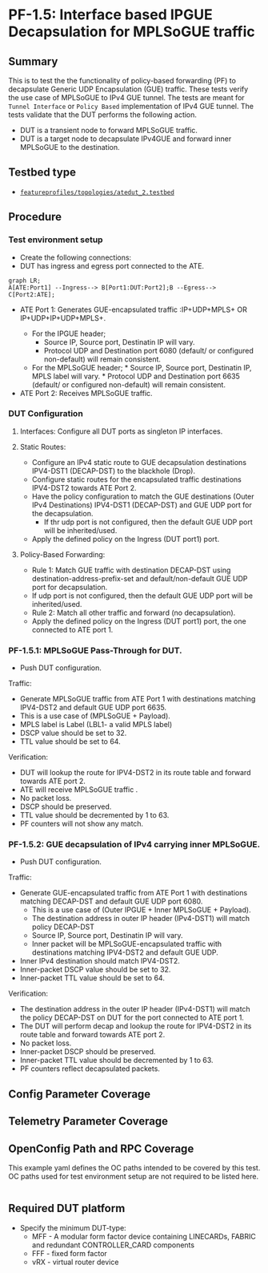 # PF-1.5: Interface based IPGUE Decapsulation for MPLSoGUE traffic

## Summary

This is to test the the functionality of policy-based forwarding (PF) to 
decapsulate Generic UDP Encapsulation (GUE) traffic. These tests verify the use
case of MPLSoGUE to IPv4 GUE tunnel. The tests are meant for `Tunnel Interface`
or `Policy Based` implementation of IPv4 GUE tunnel. The tests validate that 
the DUT performs the following action.

 - DUT is a transient node to forward MPLSoGUE traffic.
 - DUT is a target node to decapsulate IPv4GUE and forward inner MPLSoGUE to the
   destination. 


## Testbed type

* [`featureprofiles/topologies/atedut_2.testbed`](https://github.com/openconfig/featureprofiles/blob/main/topologies/atedut_2.testbed)

## Procedure

### Test environment setup

* Create the following connections:
* DUT has ingress and egress port connected to the ATE.
  
```mermaid
graph LR; 
A[ATE:Port1] --Ingress--> B[Port1:DUT:Port2];B --Egress--> C[Port2:ATE];
```

*  ATE Port 1: Generates GUE-encapsulated traffic :IP+UDP+MPLS+<Payload> OR IP+UDP+IP+UDP+MPLS+<Payload>.
   *   For the IPGUE header;
       * Source IP, Source port, Destinatin IP will vary.
       * Protocol UDP and Destination port 6080 (default/ or configured non-default)
         will remain consistent.
    *   For the MPLSoGUE header;
       * Source IP, Source port, Destinatin IP, MPLS label will vary.
       * Protocol UDP and Destination port 6635 (default/ or configured non-default)
         will remain consistent.        
*  ATE Port 2: Receives MPLSoGUE traffic.
  
### DUT Configuration

1.  Interfaces: Configure all DUT ports as singleton IP interfaces.
 
2.  Static Routes:
    *  Configure an IPv4 static route to GUE decapsulation destinations IPV4-DST1 (DECAP-DST)
       to the blackhole (Drop).
    *  Configure static routes for the encapsulated traffic destinations IPV4-DST2 towards ATE Port 2.
    *  Have the policy configuration to match the GUE destinations (Outer IPv4 Destinations)
      IPV4-DST1 (DECAP-DST) and GUE UDP port for the decapsulation.
       *  If thr udp port is not configured, then the default GUE UDP port will be inherited/used.
    *  Apply the defined policy on the Ingress (DUT port1) port.
  
3.  Policy-Based Forwarding: 
    *  Rule 1: Match GUE traffic with destination DECAP-DST using destination-address-prefix-set and
       default/non-default GUE UDP port for decapsulation.
      * If udp port is not configured, then the default GUE UDP port will be inherited/used.   
    *  Rule 2: Match all other traffic and forward (no decapsulation).
    *  Apply the defined policy on the Ingress (DUT port1) port, the one connected to ATE port 1. 
    
### PF-1.5.1: MPLSoGUE Pass-Through for DUT.

-  Push DUT configuration.

Traffic: 
-  Generate MPLSoGUE traffic from ATE Port 1 with destinations matching IPV4-DST2
   and default GUE UDP port 6635.
-  This is a use case of (MPLSoGUE + Payload).
-  MPLS label is Label (LBL1- a valid MPLS label)
-  DSCP value should be set to 32.
-  TTL value should be set to 64.
  
Verification: 
- DUT will lookup the route for IPV4-DST2 in its route table and forward towards ATE port 2.
- ATE will receive MPLSoGUE traffic . 
- No packet loss.
- DSCP should be preserved.
- TTL value should be decremented by 1 to 63.
- PF counters will not show any match.

### PF-1.5.2: GUE decapsulation of IPv4 carrying inner MPLSoGUE.

-  Push DUT configuration.

Traffic: 
-  Generate GUE-encapsulated traffic from ATE Port 1 with destinations matching DECAP-DST and
   default GUE UDP port 6080.
     - This is a use case of (Outer IPGUE + Inner MPLSoGUE + Payload).
     - The destination address in outer IP header (IPv4-DST1) will match policy DECAP-DST
     - Source IP, Source port, Destinatin IP will vary.
     -  Inner packet will be MPLSoGUE-encapsulated traffic with destinations matching IPV4-DST2
        and default GUE UDP.
-  Inner IPv4 destination should match IPV4-DST2.
-  Inner-packet DSCP value should be set to 32.
-  Inner-packet TTL value should be set to 64.
  
Verification: 
- The destination address in the outer IP header (IPv4-DST1) will match the policy DECAP-DST on
  DUT for the port connected to ATE port 1.
- The DUT will perform decap and lookup the route for IPV4-DST2 in its route table and forward
  towards ATE port 2.
- No packet loss.
- Inner-packet DSCP should be preserved.
- Inner-packet TTL value should be decremented by 1 to 63.
- PF counters reflect decapsulated packets.


## Config Parameter Coverage

## Telemetry Parameter Coverage

## OpenConfig Path and RPC Coverage

This example yaml defines the OC paths intended to be covered by this test.  OC paths used for test 
environment setup are not required to be listed here.

```
```

## Required DUT platform

* Specify the minimum DUT-type:
  * MFF - A modular form factor device containing LINECARDs, FABRIC and redundant CONTROLLER_CARD components
  * FFF - fixed form factor
  * vRX - virtual router device

